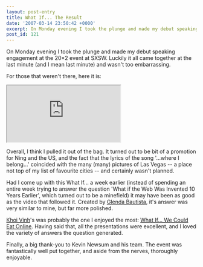 ```yaml
---
layout: post-entry
title: What If... The Result
date: '2007-03-14 23:50:42 +0000'
excerpt: On Monday evening I took the plunge and made my debut speaking engagement at the 20×2 event at SXSW.
post_id: 121
---
```

On Monday evening I took the plunge and made my debut speaking engagement at the 20×2 event at SXSW. Luckily it all came together at the last minute (and I mean last minute) and wasn't too embarrassing.

For those that weren't there, here it is:

<div class="object vimeo">
  <iframe src="http://player.vimeo.com/video/409636?title=0&#38;byline=0&#38;portrait=0&#38;color=493943"></iframe>
</div>

<!--more-->

Overall, I think I pulled it out of the bag. It turned out to be bit of a promotion for Ning and the US, and the fact that the lyrics of the song '...where I belong...' coincided with the many (many) pictures of Las Vegas -- a place not top of my list of favourite cities -- and certainly wasn't planned.

Had I come up with this What If... a week earlier (instead of spending an entire week trying to answer the question 'What if the Web Was Invented 10 Years Earlier', which turned out to be a minefield) it may have been as good as the video that followed it. Created by [Glenda Bautista][1], it's answer was very similar to mine, but far more polished.

[Khoi Vinh][2]'s was probably the one I enjoyed the most: [What If... We Could Eat Online][3]. Having said that, all the presentations were excellent, and I loved the variety of answers the question generated.

Finally, a big thank-you to Kevin Newsum and his team. The event was fantastically well put together, and aside from the nerves, thoroughly enjoyable.

[1]: http://agendacide.com/minutes/
[2]: http://www.subtraction.com/
[3]: http://www.subtraction.com/archives/2007/0313_southern_fri.php